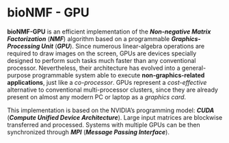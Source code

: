 bioNMF - GPU
==========

**bioNMF-GPU** is an efficient implementation of the ***Non-negative Matrix Factorization*** (***NMF***) algorithm based on a programmable ***Graphics-Processing Unit*** (***GPU***). Since numerous linear-algebra operations are required to draw images on the screen, GPUs are devices specially designed to perform such tasks much faster than any conventional processor. Nevertheless, their architecture has evolved into a general-purpose programmable system able to execute **non-graphics-related applications**, just like a *co-processor*. GPUs represent a *cost-effective* alternative to conventional multi-processor clusters, since they are already present on almost any modern PC or laptop as a *graphics card*.

This implementation is based on the NVIDIA’s programming model: ***CUDA*** (***Compute Unified Device Architecture***). Large input matrices are blockwise transferred and processed. Systems with multiple GPUs can be then synchronized through ***MPI*** (***Message Passing Interface***).
